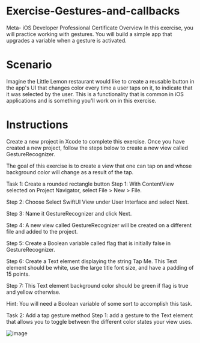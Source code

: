 # Exercise-Gestures-and-callbacks
Meta- iOS Developer Professional Certificate
Overview
In this exercise, you will practice working with gestures. You will build a simple app that upgrades a variable when a gesture is activated. 

# Scenario
Imagine the Little Lemon restaurant would like to create a reusable button in the app's UI that changes color every time a user taps on it, to indicate that it was selected by the user. This is a functionality that is common in iOS applications and is something you'll work on in this exercise. 


# Instructions
Create a new project in Xcode to complete this exercise. Once you have created a new project, follow the steps below to create a new view called GestureRecognizer.

The goal of this exercise is to create a view that one can tap on and whose background color will change as a result of the tap.

Task 1: Create a rounded rectangle button 
Step 1: With ContentView selected on Project Navigator, select File > New > File.

Step 2: Choose Select SwiftUI View under User Interface and select Next.

Step 3: Name it GestureRecognizer and click Next. 

Step 4: A new view called GestureRecognizer will be created on a different file and added to the project.

Step 5: Create a Boolean variable called flag that is initially false in GestureRecognizer.

Step 6: Create a Text element displaying the string Tap Me. This Text element should be white, use the large title font size, and have a padding of 15 points. 

Step 7: This Text element background color should be green if flag is true and yellow otherwise. 

Hint: You will need a Boolean variable of some sort to accomplish this task.

Task 2: Add a tap gesture method 
Step 1: add a gesture to the Text element that allows you to toggle between the different color states your view uses.

![image](https://github.com/hebaomar94/Exercise-Gestures-and-callbacks/assets/97067717/31ab6569-f0ef-4a61-9c03-da27c96dcad9)






